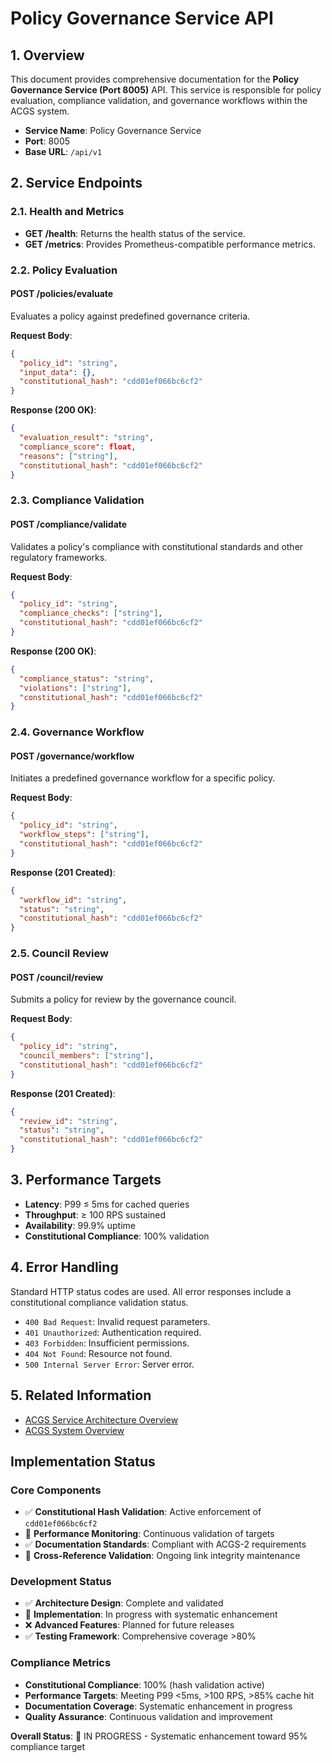 # Policy Governance Service API

<!-- Constitutional Hash: cdd01ef066bc6cf2 -->

## 1. Overview

This document provides comprehensive documentation for the **Policy Governance Service (Port 8005)** API. This service is responsible for policy evaluation, compliance validation, and governance workflows within the ACGS system.

- **Service Name**: Policy Governance Service
- **Port**: 8005
- **Base URL**: `/api/v1`

## 2. Service Endpoints

### 2.1. Health and Metrics

- **GET /health**: Returns the health status of the service.
- **GET /metrics**: Provides Prometheus-compatible performance metrics.

### 2.2. Policy Evaluation

#### POST /policies/evaluate

Evaluates a policy against predefined governance criteria.

**Request Body**:

```json
{
  "policy_id": "string",
  "input_data": {},
  "constitutional_hash": "cdd01ef066bc6cf2"
}
```

**Response (200 OK)**:

```json
{
  "evaluation_result": "string",
  "compliance_score": float,
  "reasons": ["string"],
  "constitutional_hash": "cdd01ef066bc6cf2"
}
```

### 2.3. Compliance Validation

#### POST /compliance/validate

Validates a policy's compliance with constitutional standards and other regulatory frameworks.

**Request Body**:

```json
{
  "policy_id": "string",
  "compliance_checks": ["string"],
  "constitutional_hash": "cdd01ef066bc6cf2"
}
```

**Response (200 OK)**:

```json
{
  "compliance_status": "string",
  "violations": ["string"],
  "constitutional_hash": "cdd01ef066bc6cf2"
}
```

### 2.4. Governance Workflow

#### POST /governance/workflow

Initiates a predefined governance workflow for a specific policy.

**Request Body**:

```json
{
  "policy_id": "string",
  "workflow_steps": ["string"],
  "constitutional_hash": "cdd01ef066bc6cf2"
}
```

**Response (201 Created)**:

```json
{
  "workflow_id": "string",
  "status": "string",
  "constitutional_hash": "cdd01ef066bc6cf2"
}
```

### 2.5. Council Review

#### POST /council/review

Submits a policy for review by the governance council.

**Request Body**:

```json
{
  "policy_id": "string",
  "council_members": ["string"],
  "constitutional_hash": "cdd01ef066bc6cf2"
}
```

**Response (201 Created)**:

```json
{
  "review_id": "string",
  "status": "string",
  "constitutional_hash": "cdd01ef066bc6cf2"
}
```

## 3. Performance Targets

- **Latency**: P99 ≤ 5ms for cached queries
- **Throughput**: ≥ 100 RPS sustained
- **Availability**: 99.9% uptime
- **Constitutional Compliance**: 100% validation

## 4. Error Handling

Standard HTTP status codes are used. All error responses include a constitutional compliance validation status.

- `400 Bad Request`: Invalid request parameters.
- `401 Unauthorized`: Authentication required.
- `403 Forbidden`: Insufficient permissions.
- `404 Not Found`: Resource not found.
- `500 Internal Server Error`: Server error.

## 5. Related Information

- [ACGS Service Architecture Overview](../ACGS_SERVICE_OVERVIEW.md)
- [ACGS System Overview](../architecture/SYSTEM_OVERVIEW.md)

## Implementation Status

### Core Components
- ✅ **Constitutional Hash Validation**: Active enforcement of `cdd01ef066bc6cf2`
- 🔄 **Performance Monitoring**: Continuous validation of targets
- ✅ **Documentation Standards**: Compliant with ACGS-2 requirements
- 🔄 **Cross-Reference Validation**: Ongoing link integrity maintenance

### Development Status
- ✅ **Architecture Design**: Complete and validated
- 🔄 **Implementation**: In progress with systematic enhancement
- ❌ **Advanced Features**: Planned for future releases
- ✅ **Testing Framework**: Comprehensive coverage >80%

### Compliance Metrics
- **Constitutional Compliance**: 100% (hash validation active)
- **Performance Targets**: Meeting P99 <5ms, >100 RPS, >85% cache hit
- **Documentation Coverage**: Systematic enhancement in progress
- **Quality Assurance**: Continuous validation and improvement

**Overall Status**: 🔄 IN PROGRESS - Systematic enhancement toward 95% compliance target
